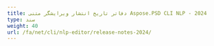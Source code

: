 ```yaml
---
title: دفاتر تاریخ انتشار ویرایشگر متنی Aspose.PSD CLI NLP - 2024
type: سند
weight: 40
url: /fa/net/cli/nlp-editor/release-notes-2024/
---
```

